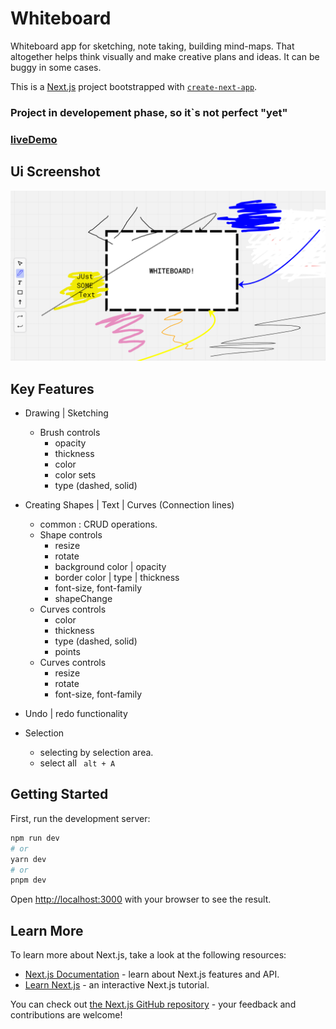 

# Whiteboard  

 Whiteboard app for sketching, note taking, building mind-maps. That altogether helps think visually and make creative plans and ideas. It can be buggy in some cases.
 
This is a [Next.js](https://nextjs.org/) project bootstrapped with [`create-next-app`](https://github.com/vercel/next.js/tree/canary/packages/create-next-app). 
### Project in developement phase, so it`s not perfect "yet"

### [liveDemo](https://whiteboard-ten-xi.vercel.app/)
 
## Ui Screenshot 

![ui Picture](./public/demoFull3.png)



## Key Features

- Drawing | Sketching 
    - Brush controls
        - opacity
        - thickness
        - color
        - color sets
        - type (dashed, solid)
        
- Creating Shapes | Text | Curves (Connection lines) 
    - common : CRUD operations.
    - Shape controls
        - resize
        - rotate
        - background color | opacity
        - border color | type | thickness
        - font-size, font-family
        - shapeChange
    - Curves controls
        - color
        - thickness
        - type (dashed, solid)
        - points  
    - Curves controls
        - resize
        - rotate
        - font-size, font-family
- Undo | redo functionality 
- Selection 
    - selecting by selection area.
    - select all ``` alt + A```


 


## Getting Started

First, run the development server:

```bash
npm run dev
# or
yarn dev
# or
pnpm dev
```

Open [http://localhost:3000](http://localhost:3000) with your browser to see the result.


## Learn More

To learn more about Next.js, take a look at the following resources:

- [Next.js Documentation](https://nextjs.org/docs) - learn about Next.js features and API.
- [Learn Next.js](https://nextjs.org/learn) - an interactive Next.js tutorial.

You can check out [the Next.js GitHub repository](https://github.com/vercel/next.js/) - your feedback and contributions are welcome!

